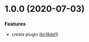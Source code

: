 # 1.0.0 (2020-07-03)


### Features

* create plugin ([bc18dd1](https://github.com/quasibit/eleventy-plugin-schema/commit/bc18dd188576b9f601a069b4d11b082257d45de8))
